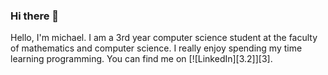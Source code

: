 ### Hi there 👋

Hello, I'm michael. I am a 3rd year computer science student at the faculty of mathematics and computer science. I really enjoy spending my time learning programming. You can find me on [![LinkedIn][3.2]][3].

<!-- Icons -->
[2.2]: https://raw.githubusercontent.com/MartinHeinz/MartinHeinz/master/linkedin-3-16.png (LinkedIn icon without padding)

<!-- Links to your social media accounts -->
[2]: https://www.linkedin.com/in/michał-kowalewski-0635b61ba/


<!--
**KowalewskiMichal96/KowalewskiMichal96** is a ✨ _special_ ✨ repository because its `README.md` (this file) appears on your GitHub profile.

Here are some ideas to get you started:

- 🔭 I’m currently working on ...
- 🌱 I’m currently learning ...
- 👯 I’m looking to collaborate on ...
- 🤔 I’m looking for help with ...
- 💬 Ask me about ...
- 📫 How to reach me: ...
- 😄 Pronouns: ...
- ⚡ Fun fact: ...
-->
